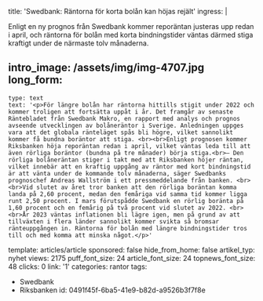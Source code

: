 title: 'Swedbank: Räntorna för korta bolån kan höjas rejält'
ingress: |
  <p>Enligt en ny prognos från Swedbank kommer reporäntan justeras upp redan i april, och räntorna för bolån med korta bindningstider väntas därmed stiga kraftigt under de närmaste tolv månaderna.
  </p>
  
intro_image: /assets/img/img-4707.jpg
long_form:
  -
    type: text
    text: '<p>För längre bolån har räntorna hittills stigit under 2022 och kommer troligen att fortsätta uppåt i år. Det framgår av senaste Räntebladet från Swedbank Makro, en rapport med analys och prognos avseende utvecklingen av bolåneräntor i Sverige. Anledningen uppges vara att det globala ränteläget spås bli högre, vilket sannolikt kommer få bundna boräntor att stiga. <br><br>Enligt prognosen kommer Riksbanken höja reporäntan redan i april, vilket väntas leda till att även rörliga boräntor (bundna på tre månader) börja stiga.<br>– Den rörliga bolåneräntan stiger i takt med att Riksbanken höjer räntan, vilket innebär att en kraftig uppgång av räntor med kort bindningstid är att vänta under de kommande tolv månaderna, säger Swedbanks prognoschef Andreas Wallström i ett pressmeddelande från banken. <br><br>Vid slutet av året tror banken att den rörliga boräntan komma landa på 2,60 procent, medan den femåriga vid samma tid kommer ligga runt 2,50 procent. I mars förutspådde Swedbank en rörlig boränta på 1,60 procent och en femårig på två procent vid slutet av 2022. <br><br>År 2023 väntas inflationen bli lägre igen, men på grund av att tillväxten i flera länder sannolikt kommer svikta så bromsar ränteuppgången in. Räntorna för bolån med längre bindningstider tros till och med komma att minska något.</p>'
template: articles/article
sponsored: false
hide_from_home: false
artikel_typ: nyhet
views: 2175
puff_font_size: 24
article_font_size: 24
topnews_font_size: 48
clicks: 0
link: '1'
categories: rantor
tags:
  - Swedbank
  - Riksbanken
id: 0491f45f-6ba5-41e9-b82d-a9526b3f7f8e
